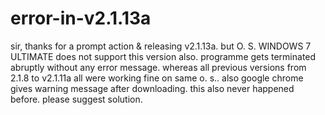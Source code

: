 # error-in-v2.1.13a
sir, thanks for a prompt action &amp; releasing v2.1.13a. but O. S. WINDOWS 7 ULTIMATE does not support this version also. programme gets terminated abruptly without any error message. whereas all previous versions from 2.1.8 to v2.1.11a all were working fine on same o. s.. also google chrome gives warning message after downloading. this also never happened before. please suggest solution.
